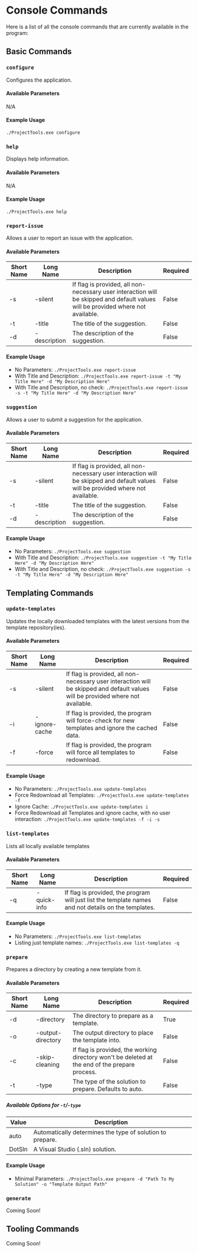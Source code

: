 # Console Commands

Here is a list of all the console commands that are currently available in the program:

## Basic Commands

### `configure`

Configures the application.

#### Available Parameters

N/A

#### Example Usage

`./ProjectTools.exe configure`

### `help`

Displays help information.

#### Available Parameters

N/A

#### Example Usage

`./ProjectTools.exe help`

### `report-issue`

Allows a user to report an issue with the application.

#### Available Parameters

| Short Name | Long Name | Description | Required |
| --- | --- | --- | --- |
| -s  | -silent | If flag is provided, all non-necessary user interaction will be skipped and default values will be provided where not available. | False |
| -t  | -title | The title of the suggestion. | False |
| -d  | -description | The description of the suggestion. | False |

#### Example Usage

- No Parameters: `./ProjectTools.exe report-issue`
- With Title and Description: `./ProjectTools.exe report-issue -t "My Title Here" -d "My Description Here"`
- With Title and Description, no check: `./ProjectTools.exe report-issue -s -t "My Title Here" -d "My Description Here"`

### `suggestion`

Allows a user to submit a suggestion for the application.

#### Available Parameters

| Short Name | Long Name | Description | Required |
| --- | --- | --- | --- |
| -s  | -silent | If flag is provided, all non-necessary user interaction will be skipped and default values will be provided where not available. | False |
| -t  | -title | The title of the suggestion. | False |
| -d  | -description | The description of the suggestion. | False |

#### Example Usage

- No Parameters: `./ProjectTools.exe suggestion`
- With Title and Description: `./ProjectTools.exe suggestion -t "My Title Here" -d "My Description Here"`
- With Title and Description, no check: `./ProjectTools.exe suggestion -s -t "My Title Here" -d "My Description Here"`

## Templating Commands

### `update-templates`

Updates the locally downloaded templates with the latest versions from the template repository(ies).

#### Available Parameters

| Short Name | Long Name | Description | Required |
| --- | --- | --- | --- |
| -s  | -silent | If flag is provided, all non-necessary user interaction will be skipped and default values will be provided where not available. | False |
| -i  | -ignore-cache | If flag is provided, the program will force-check for new templates and ignore the cached data. | False |
| -f  | -force | If flag is provided, the program will force all templates to redownload. | False |

#### Example Usage

- No Parameters: `./ProjectTools.exe update-templates`
- Force Redownload all Templates: `./ProjectTools.exe update-templates -f`
- Ignore Cache: `./ProjectTools.exe update-templates i`
- Force Redownload all Templates and ignore cache, with no user interaction: `./ProjectTools.exe update-templates -f -i -s`

### `list-templates`

Lists all locally available templates

#### Available Parameters

| Short Name | Long Name | Description | Required |
| --- | --- | --- | --- |
| -q  | -quick-info | If flag is provided, the program will just list the template names and not details on the templates. | False |

#### Example Usage

- No Parameters: `./ProjectTools.exe list-templates`
- Listing just template names: `./ProjectTools.exe list-templates -q`

### `prepare`

Prepares a directory by creating a new template from it.

#### Available Parameters

| Short Name | Long Name | Description | Required |
| --- | --- | --- | --- |
| -d  | -directory | The directory to prepare as a template. | True |
| -o  | -output-directory | The output directory to place the template into. | False |
| -c  | -skip-cleaning | If flag is provided, the working directory won't be deleted at the end of the prepare process. | False |
| -t  | -type | The type of the solution to prepare. Defaults to auto. | False |

##### Available Options for `-t`/`-type`

| Value | Description |
| --- | --- |
| auto | Automatically determines the type of solution to prepare. |
| DotSln | A Visual Studio (.sln) solution. |

#### Example Usage

- Minimal Parameters: `./ProjectTools.exe prepare -d "Path To My Solution" -o "Template Output Path"`

### `generate`

Coming Soon!

## Tooling Commands

Coming Soon!
